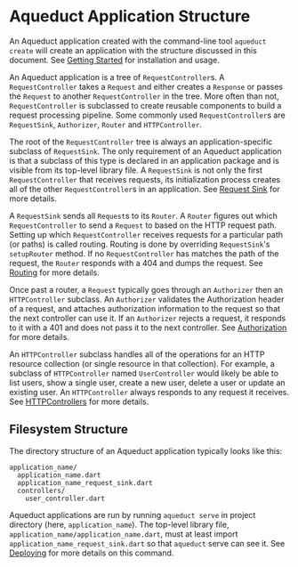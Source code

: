 # Aqueduct Application Structure

An Aqueduct application created with the command-line tool `aqueduct create` will create an application with the structure discussed in this document. See [Getting Started](../index.md#getting-started) for installation and usage.

An Aqueduct application is a tree of `RequestController`s. A `RequestController` takes a `Request` and either creates a `Response` or passes the `Request` to another `RequestController` in the tree. More often than not, `RequestController` is subclassed to create reusable components to build a request processing pipeline. Some commonly used `RequestController`s are `RequestSink`, `Authorizer`, `Router` and `HTTPController`.

The root of the `RequestController` tree is always an application-specific subclass of `RequestSink`. The only requirement of an Aqueduct application is that a subclass of this type is declared in an application package and is visible from its top-level library file. A `RequestSink` is not only the first `RequestController` that receives requests, its initialization process creates all of the other `RequestController`s in an application. See [Request Sink](request_sink.md) for more details.

A `RequestSink` sends all `Request`s to its `Router`. A `Router` figures out which `RequestController` to send a `Request` to based on the HTTP request path. Setting up which `RequestController` receives requests for a particular path (or paths) is called routing. Routing is done by overriding `RequestSink`'s `setupRouter` method. If no `RequestController` has matches the path of the request, the `Router` responds with a 404 and dumps the request. See [Routing](routing.md) for more details.

Once past a router, a `Request` typically goes through an `Authorizer` then an `HTTPController` subclass. An `Authorizer` validates the Authorization header of a request, and attaches authorization information to the request so that the next controller can use it. If an `Authorizer` rejects a request, it responds to it with a 401 and does not pass it to the next controller. See [Authorization](../auth/overview.md) for more details.

An `HTTPController` subclass handles all of the operations for an HTTP resource collection (or single resource in that collection). For example, a subclass of `HTTPController` named `UserController` would likely be able to list users, show a single user, create a new user, delete a user or update an existing user. An `HTTPController` always responds to any request it receives. See [HTTPControllers](http_controller.md) for more details.

## Filesystem Structure

The directory structure of an Aqueduct application typically looks like this:

```
application_name/
  application_name.dart
  application_name_request_sink.dart
  controllers/
    user_controller.dart
```

Aqueduct applications are run by running `aqueduct serve` in project directory (here, `application_name`). The top-level library file, `application_name/application_name.dart`, must at least import `application_name_request_sink.dart` so that `aqueduct` serve can see it. See [Deploying](../deploy/overview.md) for more details on this command.
